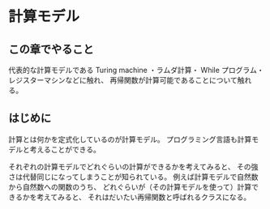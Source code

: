# 計算モデル
## この章でやること
代表的な計算モデルである Turing machine ・ラムダ計算・ While プログラム・レジスターマシンなどに触れ、
再帰関数が計算可能であることについて触れる。

## はじめに
計算とは何かを定式化しているのが計算モデル。
プログラミング言語も計算モデルと考えることができる。

それぞれの計算モデルでどれぐらいの計算ができるかを考えてみると、
その強さは代替同じになってしまうことが知られている。
例えば計算モデルで自然数から自然数への関数のうち、
どれぐらいが（その計算モデルを使って）計算できるかを考えてみると、
それはだいたい再帰関数と呼ばれるクラスになる。
